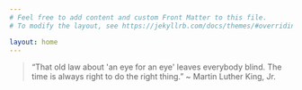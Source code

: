 ```yaml
---
# Feel free to add content and custom Front Matter to this file.
# To modify the layout, see https://jekyllrb.com/docs/themes/#overriding-theme-defaults

layout: home
---
```

> “That old law about 'an eye for an eye' leaves everybody blind. The time is always right to do the right thing.” ~ Martin Luther King, Jr.
